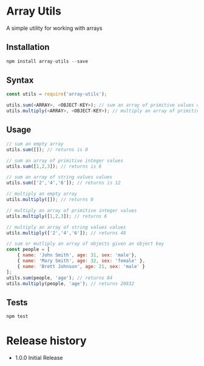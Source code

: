 # Array Utils

A simple utility for working with arrays

## Installation

```javascript
npm install array-utils --save
```

## Syntax

```javascript
const utils = require('array-utils');

utils.sum(<ARRAY>, <OBJECT-KEY>); // sum an array of primitive values or objects
utils.multiply(<ARRAY>, <OBJECT-KEY>); // multiply an array of primitive values or objects

```

## Usage

```javascript
// sum an empty array
utils.sum([]); // returns is 0

// sum an array of primitive integer values
utils.sum([1,2,3]); // returns is 6

// sum an array of string values values
utils.sum(['2','4','6']); // returns is 12

// multiply an empty array
utils.multiply([]); // returns 0

// multiply an array of primitive integer values
utils.multiply([1,2,3]); // returns 6

// multiply an array of string values values
utils.multiply(['2','4','6']); // returns 48

// sum or mutliply an array of objects given an object key
const people = [
	{ name: 'John Smith', age: 31, sex: 'male'}, 
	{ name: 'Mary Smith', age: 32, sex: 'female' }, 
	{ name: 'Brett Johnson', age: 21, sex: 'male' }
];
utils.sum(people, 'age'); // returns 84
utils.multiply(people, 'age'); // returns 20832
```

## Tests

```javascript
npm test
```

# Release history

* 1.0.0 Initial Release